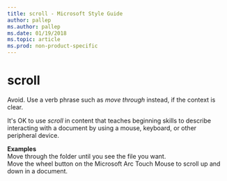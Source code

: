 ```yaml
---
title: scroll - Microsoft Style Guide
author: pallep
ms.author: pallep
ms.date: 01/19/2018
ms.topic: article
ms.prod: non-product-specific
---
```


# scroll

Avoid. Use a verb phrase such as *move through* instead, if the context is clear.

It's OK to use *scroll*
in content that teaches beginning skills to describe
interacting with a document by using a mouse,
keyboard, or other peripheral device.

**Examples**  
Move through the folder until you see the file you want.  
Move the wheel button on the Microsoft Arc Touch Mouse to scroll up and down in a document.
